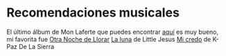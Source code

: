 # Recomendaciones musicales

El último álbum de Mon Laferte que puedes encontrar [aquí](https://www.youtube.com/watch?v=pqZ_myq8z-Q&list=OLAK5uy_lKKdYIJAf6W7y60-Lj5QMFYis4tzhwfZE&pp=0gcJCbAEOCosWNin) es muy bueno, mi favorita fue [Otra Noche de Llorar](https://www.youtube.com/watch?v=Z8DcUVribEg&list=OLAK5uy_lKKdYIJAf6W7y60-Lj5QMFYis4tzhwfZE&index=3)
[La luna](https://www.youtube.com/watch?v=buG30v4wR0M&list=RDbuG30v4wR0M&start_radio=1&pp=ygUUbGEgbHVuYSBsaXR0bGUgamVzdXOgBwE%3D) de Little Jesus
[Mi credo](https://www.youtube.com/watch?v=L7Bd6mcnpgU&list=RDL7Bd6mcnpgU&start_radio=1&pp=ygUIbWkgY3JlZG-gBwE%3D) de K-Paz De La Sierra
